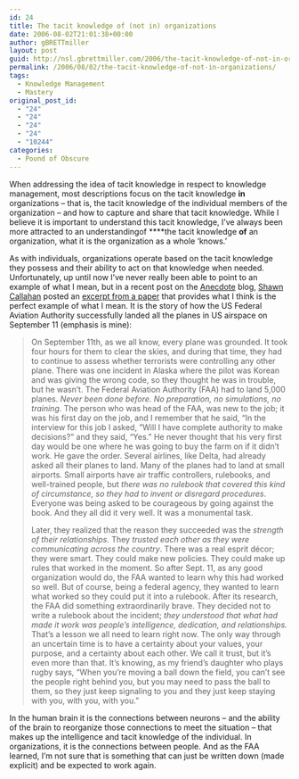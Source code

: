 ```yaml
---
id: 24
title: The tacit knowledge of (not in) organizations
date: 2006-08-02T21:01:38+00:00
author: gBRETTmiller
layout: post
guid: http://nsl.gbrettmiller.com/2006/the-tacit-knowledge-of-not-in-organizations
permalink: /2006/08/02/the-tacit-knowledge-of-not-in-organizations/
tags:
  - Knowledge Management
  - Mastery
original_post_id:
  - "24"
  - "24"
  - "24"
  - "24"
  - "10244"
categories:
  - Pound of Obscure
---
```

When addressing the idea of tacit knowledge in respect to knowledge management, most descriptions focus on the tacit knowledge **in** organizations &#8211; that is, the tacit knowledge of the individual members of the organization &#8211; and how to capture and share that tacit knowledge. While I believe it is important to understand this tacit knowledge, I&#8217;ve always been more attracted to an understandingof  ****the tacit knowledge **of** an organization, what it is the organization as a whole &#8216;knows.&#8217;

As with individuals, organizations operate based on the tacit knowledge they possess and their ability to act on that knowledge when needed. Unfortunately, up until now I&#8217;ve never really been able to point to an example of what I mean, but in a recent post on the [Anecdote](http://www.anecdote.com.au "anecdote - insight and empowerment") blog, [Shawn Callahan](http://www.anecdote.com.au/bios.php "Anecdote - Company Profile (Bios)") posted an [excerpt from a paper](http://www.anecdote.com.au/archives/2006/07/relationships_c.html "anecdote - Relationships create resilience") that provides what I think is the perfect example of what I mean. It is the story of how the US Federal Aviation Authority successfully landed all the planes in US airspace on September 11 (emphasis is mine):

<blockquote cite="http://www.designmedia.com/pdfs/dm_forum_wheatley.pdf" title="Margaret Wheatley, Ed.D. - Leadership &#038; Learning: A Design Media Discussion Forum (.pdf)">
  <p>
    On September 11th, as we all know, every plane was grounded. It took four hours for them to clear the skies, and during that time, they had to continue to assess whether terrorists were controlling any other plane. There was one incident in Alaska where the pilot was Korean and was giving the wrong code, so they thought he was in trouble, but he wasn&#8217;t. The Federal Aviation Authority (FAA) had to land 5,000 planes. <em>Never been done before. No preparation, no simulations, no training.</em> The person who was head of the FAA, was new to the job; it was his first day on the job, and I remember that he said, “In the interview for this job I asked, ”Will I have complete authority to make decisions?” and they said, “Yes.” He never thought that his very first day would be one where he was going to buy the farm on if it didn&#8217;t work. He gave the order. Several airlines, like Delta, had already asked all their planes to land. Many of the planes had to land at small airports. Small airports have air traffic controllers, rulebooks, and well-trained people, but <em>there was no rulebook that covered this kind of circumstance, so they had to invent or disregard procedures</em>. Everyone was being asked to be courageous by going against the book. And they all did it very well. It was a monumental task.
  </p>
  
  <p>
    Later, they realized that the reason they succeeded was the <em>strength of their relationships.</em> They <em>trusted each other as they were communicating across the country</em>. There was a real esprit décor; they were smart. They could make new policies. They could make up rules that worked in the moment. So after Sept. 11, as any good organization would do, the FAA wanted to learn why this had worked so well. But of course, being a federal agency, they wanted to learn what worked so they could put it into a rulebook. After its research, the FAA did something extraordinarily brave. They decided not to write a rulebook about the incident; <em>they understood that what had made it work was people&#8217;s intelligence, dedication, and relationships.</em> That&#8217;s a lesson we all need to learn right now. The only way through an uncertain time is to have a certainty about your values, your purpose, and a certainty about each other. We call it trust, but it&#8217;s even more than that. It&#8217;s knowing, as my friend&#8217;s daughter who plays rugby says, “When you&#8217;re moving a ball down the field, you can’t see the people right behind you, but you may need to pass the ball to them, so they just keep signaling to you and they just keep staying with you, with you, with you.”
  </p>
</blockquote>

In the human brain it is the connections between neurons &#8211; and the ability of the brain to reorganize those connections to meet the situation &#8211; that makes up the intelligence and tacit knowledge of the individual. In organizations, it is the connections between people. And as the FAA learned, I&#8217;m not sure that is something that can just be written down (made explicit) and be expected to work again.
